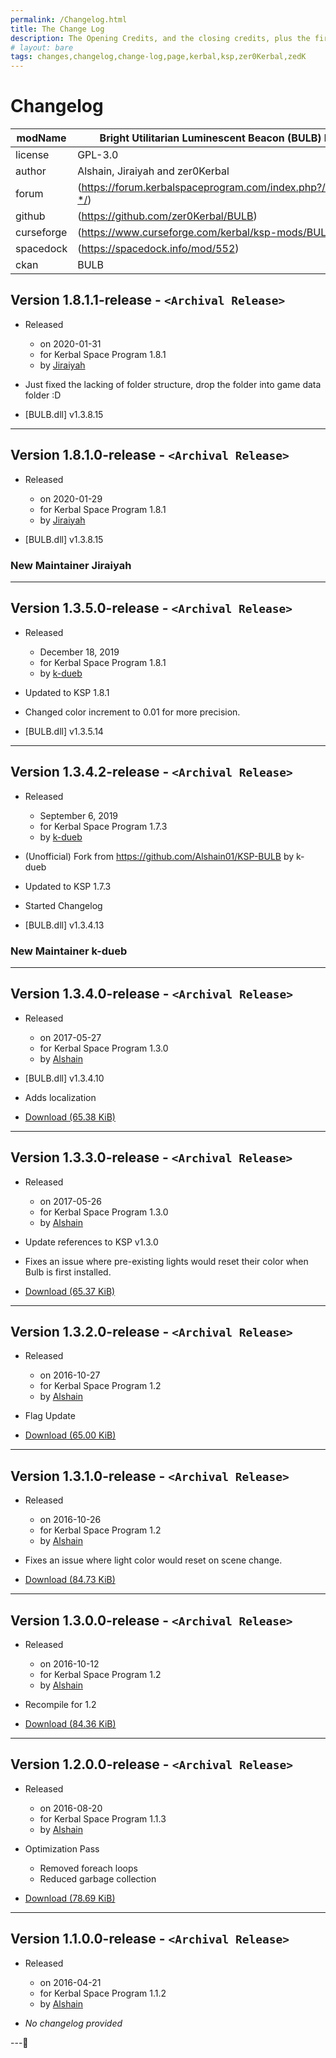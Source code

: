 ```yaml
---
permalink: /Changelog.html
title: The Change Log
description: The Opening Credits, and the closing credits, plus the first of two (or is three) end credit scenes
# layout: bare
tags: changes,changelog,change-log,page,kerbal,ksp,zer0Kerbal,zedK
---
```

<!-- hdr-changelog.md v1.0.0.1
Bright Utilitarian Luminescent Beacon (BULB)
created: 13 May 2022
updated: 05 Nov 2022
CC BY-ND 4.0 by zer0Kerbal -->  
# Changelog  
  
| modName    | Bright Utilitarian Luminescent Beacon (BULB) by Alshain           |
| ---------- | ----------------------------------------------------------------- |
| license    | GPL-3.0                                                           |
| author     | Alshain, Jiraiyah and zer0Kerbal                                  |
| forum      | (https://forum.kerbalspaceprogram.com/index.php?/topic/202945-*/) |
| github     | (https://github.com/zer0Kerbal/BULB)                              |
| curseforge | (https://www.curseforge.com/kerbal/ksp-mods/BULB)                 |
| spacedock  | (https://spacedock.info/mod/552)                                  |
| ckan       | BULB                                                              |

## Version 1.8.1.1-release - `<Archival Release>`

* Released
  * on 2020-01-31
  * for Kerbal Space Program 1.8.1
  * by [Jiraiyah](https://github.com/Jiraiyah)

* Just fixed the lacking of folder structure, drop the folder into game data folder :D
* [BULB.dll] v1.3.8.15

---

## Version 1.8.1.0-release - `<Archival Release>`

* Released
  * on 2020-01-29
  * for Kerbal Space Program 1.8.1
  * by [Jiraiyah](https://github.com/Jiraiyah)

* [BULB.dll] v1.3.8.15

### New Maintainer Jiraiyah

---

## Version 1.3.5.0-release - `<Archival Release>`

* Released
  * December 18, 2019
  * for Kerbal Space Program 1.8.1
  * by [k-dueb](https://github.com/k-dueb)

* Updated to KSP 1.8.1
* Changed color increment to 0.01 for more precision.
* [BULB.dll] v1.3.5.14

---

## Version 1.3.4.2-release - `<Archival Release>`

* Released
  * September 6, 2019
  * for Kerbal Space Program 1.7.3
  * by [k-dueb](https://github.com/k-dueb)

* (Unofficial) Fork from https://github.com/Alshain01/KSP-BULB by k-dueb
* Updated to KSP 1.7.3
* Started Changelog
* [BULB.dll] v1.3.4.13

### New Maintainer k-dueb

---

## Version 1.3.4.0-release - `<Archival Release>`

* Released
  * on 2017-05-27
  * for Kerbal Space Program 1.3.0
  * by [Alshain](https://github.com/Alshain01)

* [BULB.dll] v1.3.4.10
* Adds localization
* [Download (65.38 KiB)](https://spacedock.info/mod/552/Bulb/download/1.3.4)

---

## Version 1.3.3.0-release - `<Archival Release>`

* Released
  * on 2017-05-26
  * for Kerbal Space Program 1.3.0
  * by [Alshain](https://github.com/Alshain01)

* Update references to KSP v1.3.0
* Fixes an issue where pre-existing lights would reset their color when Bulb is first installed.
* [Download (65.37 KiB)](https://spacedock.info/mod/552/Bulb/download/1.3.3)

---

## Version 1.3.2.0-release - `<Archival Release>`

* Released
  * on 2016-10-27
  * for Kerbal Space Program 1.2
  * by [Alshain](https://github.com/Alshain01)

* Flag Update
* [Download (65.00 KiB)](https://spacedock.info/mod/552/Bulb/download/1.3.2)

---

## Version 1.3.1.0-release - `<Archival Release>`

* Released
  * on 2016-10-26
  * for Kerbal Space Program 1.2
  * by [Alshain](https://github.com/Alshain01)

* Fixes an issue where light color would reset on scene change.
* [Download (84.73 KiB)](https://spacedock.info/mod/552/Bulb/download/1.3.1)

---

## Version 1.3.0.0-release - `<Archival Release>`

* Released
  * on 2016-10-12
  * for Kerbal Space Program 1.2
  * by [Alshain](https://github.com/Alshain01)

* Recompile for 1.2
* [Download (84.36 KiB)](https://spacedock.info/mod/552/Bulb/download/1.3)

---

## Version 1.2.0.0-release - `<Archival Release>`

* Released
  * on 2016-08-20
  * for Kerbal Space Program 1.1.3
  * by [Alshain](https://github.com/Alshain01)

* Optimization Pass
  * Removed foreach loops
  * Reduced garbage collection
* [Download (78.69 KiB)](https://spacedock.info/mod/552/Bulb/download/1.2)

---

## Version 1.1.0.0-release - `<Archival Release>`

* Released
  * on 2016-04-21
  * for Kerbal Space Program 1.1.2
  * by [Alshain](https://github.com/Alshain01)

* *No changelog provided*

---